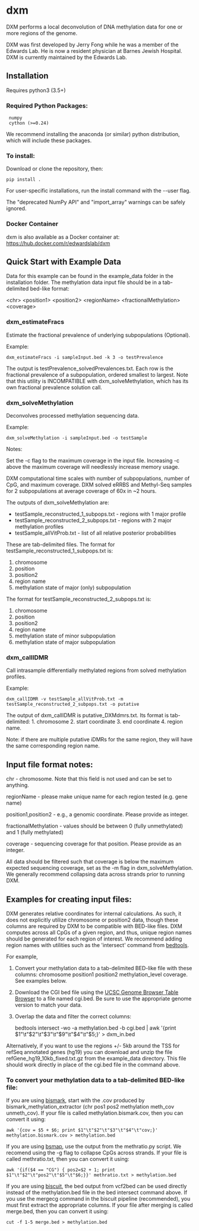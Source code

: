 ﻿# dxm

DXM performs a local deconvolution of DNA methylation data for one or more regions of the genome.

DXM was first developed by Jerry Fong while he was a member of the Edwards Lab. He is now a resident physician at Barnes Jewish Hospital. DXM is currently maintained by the Edwards Lab.

## Installation
Requires python3 (3.5+)

### Required Python Packages:
     numpy
     cython (>=0.24)
We recommend installing the anaconda (or similar) python distribution, which will include these packages.

### To install:
Download or clone the repository, then:

    pip install .

For user-specific installations, run the install command with the --user flag. 

The "deprecated NumPy API" and "import_array" warnings can be safely ignored.

### Docker Container
dxm is also available as a Docker container at: https://hub.docker.com/r/edwardslab/dxm


## Quick Start with Example Data

Data for this example can be found in the example_data folder in the installation folder. The methylation data input file should be in a tab-delimited bed-like format:

\<chr\> \<position1\> \<position2\> \<regionName\> \<fractionalMethylation\> \<coverage\>


### dxm_estimateFracs
Estimate the fractional prevalence of underlying subpopulations (Optional).

Example: 

    dxm_estimateFracs -i sampleInput.bed -k 3 -o testPrevalence

The output is testPrevalence_solvedPrevalences.txt. Each row is the fractional prevalence of a subpopulation, ordered smallest to largest. Note that this utility is INCOMPATIBLE with dxm_solveMethylation, which has its own fractional prevalence solution call.


### dxm_solveMethylation
Deconvolves processed methylation sequencing data.

Example: 

    dxm_solveMethylation -i sampleInput.bed -o testSample

Notes: 

Set the -c flag to the maximum coverage in the input file.  Increasing -c above the maximum coverage will needlessly increase memory usage.

DXM computational time scales with number of subpopulations, number of CpG, and maximum coverage. DXM solved eRRBS and Methyl-Seq samples for 2 subpopulations at average coverage of 60x in ~2 hours.

The outputs of dxm_solveMethylation are:
- testSample_reconstructed_1_subpops.txt  - regions with 1 major profile
- testSample_reconstructed_2_subpops.txt  - regions with 2 major methylation profiles
- testSample_allVitProb.txt  - list of all relative posterior probabilities

These are tab-delimited files. The format for testSample_reconstructed_1_subpops.txt is:
1. chromosome
2. position
3. position2
4. region name
5. methylation state of major (only) subpopulation

The format for testSample_reconstructed_2_subpops.txt is:
1. chromosome
2. position
3. position2
4. region name
5. methylation state of minor subpopulation
6. methylation state of major subpopulation


### dxm_callIDMR
Call intrasample differentially methylated regions from solved methylation profiles.

Example: 

    dxm_callIDMR -v testSample_allVitProb.txt -m testSample_reconstructed_2_subpops.txt -o putative

The output of dxm_callIDMR is putative_DXMdmrs.txt. Its format is tab-delimited:
	1. chromosome
	2. start coordinate
	3. end coordinate
	4. region name.

Note: if there are multiple putative iDMRs for the same region, they will have the same corresponding region name.

## Input file format notes:

chr - chromosome. Note that this field is not used and can be set to anything.

regionName - please make unique name for each region tested (e.g. gene name)

position1,position2 - e.g., a genomic coordinate. Please provide as integer.

fractionalMethylation - values should be between 0 (fully unmethylated) and 1 (fully methylated)

coverage - sequencing coverage for that position. Please provide as an integer.

All data should be filtered such that coverage is below the maximum expected sequencing coverage, set as the -m flag in dxm_solveMethylation.
We generally recommend collapsing data across strands prior to running DXM.


## Examples for creating input files:
DXM generates relative coordinates for internal calculations. As such, it does not explicitly utilize chromosome or position2 data, though these columns are required by DXM to be compatible with BED-like files. DXM computes across all CpGs of a given region, and thus, unique region names should be generated for each region of interest. We recommend adding region names with utilities such as the 'intersect' command from [bedtools](https://bedtools.readthedocs.io/en/latest/).

For example, 
1. Convert your methylation data to a tab-delimited BED-like file with these columns: chromosome position1 position2 methylation_level coverage. See examples below.
2. Download the CGI bed file using the [UCSC Genome Browser Table Browser](https://genome.ucsc.edu/cgi-bin/hgTables) to a file named cgi.bed. Be sure to use the appropriate genome version to match your data.
3. Overlap the data and filter the correct columns: 

    bedtools intersect -wo -a methylation.bed -b cgi.bed | awk '{print $1"\t"$2"\t"$3"\t"$9"\t"$4"\t"$5;}' > dxm_in.bed

Alternatively, if you want to use the regions +/- 5kb around the TSS for refSeq annotated genes (hg19) you can download and unzip the file refGene_hg19_10kb_fixed.txt.gz from the example_data directory. This file should work directly in place of the cgi.bed file in the command above.

### To convert your methylation data to a tab-delimited BED-like file:

If you are using [bismark](https://www.bioinformatics.babraham.ac.uk/projects/bismark/), start with the .cov produced by bismark_methylation_extractor (chr pos1 pos2 methylation meth_cov unmeth_cov). If your file is called methylation.bismark.cov, then you can convert it using:  

    awk '{cov = $5 + $6; print $1"\t"$2"\t"$3"\t"$4"\t"cov;}' methylation.bismark.cov > methylation.bed

If you are using [bsmap](https://code.google.com/archive/p/bsmap/), use the output from the methratio.py script. We recomend using the -g flag to collapse CpGs across strands.  If your file is called methratio.txt, then you can convert it using:

    awk '{if($4 == "CG") { pos2=$2 + 1; print $1"\t"$2"\t"pos2"\t"$5"\t"$6;}}' methratio.txt > methylation.bed

If you are using [biscuit](https://huishenlab.github.io/biscuit/), the bed output from vcf2bed can be used directly instead of the methylation.bed file in the bed intersect command above.  If you use the mergecg command in the biscuit pipeline (recommended), you must first extract the appropriate columns. If your file after merging is called merge.bed, then you can convert it using:

    cut -f 1-5 merge.bed > methylation.bed

